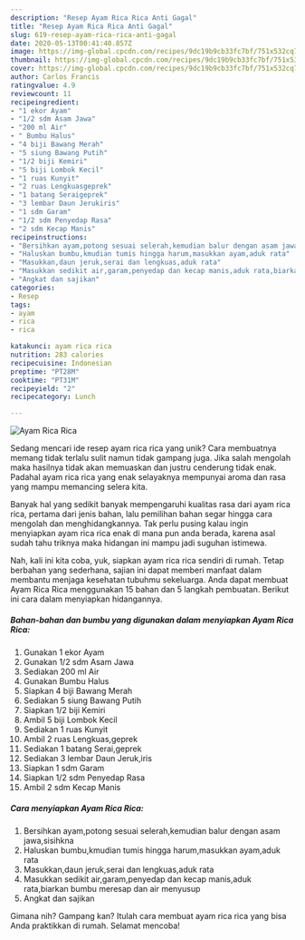 ```yaml
---
description: "Resep Ayam Rica Rica Anti Gagal"
title: "Resep Ayam Rica Rica Anti Gagal"
slug: 619-resep-ayam-rica-rica-anti-gagal
date: 2020-05-13T00:41:40.857Z
image: https://img-global.cpcdn.com/recipes/9dc19b9cb33fc7bf/751x532cq70/ayam-rica-rica-foto-resep-utama.jpg
thumbnail: https://img-global.cpcdn.com/recipes/9dc19b9cb33fc7bf/751x532cq70/ayam-rica-rica-foto-resep-utama.jpg
cover: https://img-global.cpcdn.com/recipes/9dc19b9cb33fc7bf/751x532cq70/ayam-rica-rica-foto-resep-utama.jpg
author: Carlos Francis
ratingvalue: 4.9
reviewcount: 11
recipeingredient:
- "1 ekor Ayam"
- "1/2 sdm Asam Jawa"
- "200 ml Air"
- " Bumbu Halus"
- "4 biji Bawang Merah"
- "5 siung Bawang Putih"
- "1/2 biji Kemiri"
- "5 biji Lombok Kecil"
- "1 ruas Kunyit"
- "2 ruas Lengkuasgeprek"
- "1 batang Seraigeprek"
- "3 lembar Daun Jerukiris"
- "1 sdm Garam"
- "1/2 sdm Penyedap Rasa"
- "2 sdm Kecap Manis"
recipeinstructions:
- "Bersihkan ayam,potong sesuai selerah,kemudian balur dengan asam jawa,sisihkna"
- "Haluskan bumbu,kmudian tumis hingga harum,masukkan ayam,aduk rata"
- "Masukkan,daun jeruk,serai dan lengkuas,aduk rata"
- "Masukkan sedikit air,garam,penyedap dan kecap manis,aduk rata,biarkan bumbu meresap dan air menyusup"
- "Angkat dan sajikan"
categories:
- Resep
tags:
- ayam
- rica
- rica

katakunci: ayam rica rica 
nutrition: 283 calories
recipecuisine: Indonesian
preptime: "PT28M"
cooktime: "PT31M"
recipeyield: "2"
recipecategory: Lunch

---
```



![Ayam Rica Rica](https://img-global.cpcdn.com/recipes/9dc19b9cb33fc7bf/751x532cq70/ayam-rica-rica-foto-resep-utama.jpg)

Sedang mencari ide resep ayam rica rica yang unik? Cara membuatnya memang tidak terlalu sulit namun tidak gampang juga. Jika salah mengolah maka hasilnya tidak akan memuaskan dan justru cenderung tidak enak. Padahal ayam rica rica yang enak selayaknya mempunyai aroma dan rasa yang mampu memancing selera kita.



Banyak hal yang sedikit banyak mempengaruhi kualitas rasa dari ayam rica rica, pertama dari jenis bahan, lalu pemilihan bahan segar hingga cara mengolah dan menghidangkannya. Tak perlu pusing kalau ingin menyiapkan ayam rica rica enak di mana pun anda berada, karena asal sudah tahu triknya maka hidangan ini mampu jadi suguhan istimewa.


Nah, kali ini kita coba, yuk, siapkan ayam rica rica sendiri di rumah. Tetap berbahan yang sederhana, sajian ini dapat memberi manfaat dalam membantu menjaga kesehatan tubuhmu sekeluarga. Anda dapat membuat Ayam Rica Rica menggunakan 15 bahan dan 5 langkah pembuatan. Berikut ini cara dalam menyiapkan hidangannya.

<!--inarticleads1-->

##### Bahan-bahan dan bumbu yang digunakan dalam menyiapkan Ayam Rica Rica:

1. Gunakan 1 ekor Ayam
1. Gunakan 1/2 sdm Asam Jawa
1. Sediakan 200 ml Air
1. Gunakan  Bumbu Halus
1. Siapkan 4 biji Bawang Merah
1. Sediakan 5 siung Bawang Putih
1. Siapkan 1/2 biji Kemiri
1. Ambil 5 biji Lombok Kecil
1. Sediakan 1 ruas Kunyit
1. Ambil 2 ruas Lengkuas,geprek
1. Sediakan 1 batang Serai,geprek
1. Sediakan 3 lembar Daun Jeruk,iris
1. Siapkan 1 sdm Garam
1. Siapkan 1/2 sdm Penyedap Rasa
1. Ambil 2 sdm Kecap Manis




<!--inarticleads2-->

##### Cara menyiapkan Ayam Rica Rica:

1. Bersihkan ayam,potong sesuai selerah,kemudian balur dengan asam jawa,sisihkna
1. Haluskan bumbu,kmudian tumis hingga harum,masukkan ayam,aduk rata
1. Masukkan,daun jeruk,serai dan lengkuas,aduk rata
1. Masukkan sedikit air,garam,penyedap dan kecap manis,aduk rata,biarkan bumbu meresap dan air menyusup
1. Angkat dan sajikan




Gimana nih? Gampang kan? Itulah cara membuat ayam rica rica yang bisa Anda praktikkan di rumah. Selamat mencoba!
